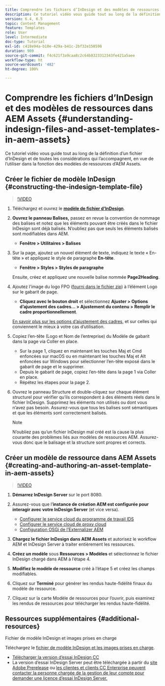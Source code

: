 ```yaml
---
title: Comprendre les fichiers d’InDesign et des modèles de ressources dans AEM Assets
description: Ce tutoriel vidéo vous guide tout au long de la définition d’un fichier d’InDesign et de toutes les considérations qui l’accompagnent, en vue de l’utiliser dans la fonction des modèles de ressources d’AEM Assets.
version: 6.4, 6.5
topic: Content Management
feature: Templates
role: User
level: Intermediate
doc-type: Tutorial
exl-id: c418e94a-b18e-429a-b41c-2bf32e158598
duration: 909
source-git-commit: f4c621f3a9caa8c2c64b8323312343fe421a5aee
workflow-type: ht
source-wordcount: '482'
ht-degree: 100%

---
```


# Comprendre les fichiers d’InDesign et des modèles de ressources dans AEM Assets {#understanding-indesign-files-and-asset-templates-in-aem-assets}

Ce tutoriel vidéo vous guide tout au long de la définition d’un fichier d’InDesign et de toutes les considérations qui l’accompagnent, en vue de l’utiliser dans la fonction des modèles de ressources d’AEM Assets.

## Créer le fichier de modèle InDesign {#constructing-the-indesign-template-file}

>[!VIDEO](https://video.tv.adobe.com/v/19293?quality=12&learn=on)

1. Téléchargez et ouvrez le [**modèle de fichier d’InDesign**](assets/asset-templates-tutorial-video--supporting-files.zip).
2. **Ouvrez le panneau Balises,** passez en revue la convention de nommage des balises et notez que les éléments pouvant être créés dans le fichier InDesign sont déjà balisés. N’oubliez pas que seuls les éléments balisés sont modifiables dans AEM.

   * **Fenêtre > Utilitaires > Balises**

3. Sur la page, ajoutez un nouvel élément de texte, indiquez le texte « En-tête » et appliquez le style de paragraphe **En-tête**.

   * **Fenêtre > Styles > Styles de paragraphe**

   Ensuite, créez et appliquez une nouvelle balise nommée **Page2Heading**.

4. Ajoutez l’image du logo FPO ([fourni dans le fichier zip](assets/asset-templates-tutorial-video--supporting-files.zip)) à l’élément Logo sur le gabarit de page.

   * **Cliquez avec le bouton droit** et sélectionnez **Ajuster > Options d’ajustement des cadres... > Ajustement du contenu > Remplir le cadre proportionnellement**.

   [En savoir plus sur les options d’ajustement des cadres](https://helpx.adobe.com/indesign/using/frames-objects.html#fitting_objects_to_frames), et sur celles qui conviennent le mieux à votre cas d’utilisation.

5. Copiez l’en-tête (Logo et Nom de l’entreprise) du Modèle de gabarit dans la page via Coller en place.

   * Sur la page 1, cliquez en maintenant les touches Maj et Cmd enfoncées sur macOS ou en maintenant les touches Maj et Alt enfoncées sur Windows pour sélectionner l’en-tête exposé dans le gabarit de page et le supprimer.
   * Depuis le gabarit de page, copiez l’en-tête dans la page 1 via Coller en place.
   * Répétez les étapes pour la page 2.

6. Ouvrez le panneau Structure et double-cliquez sur chaque élément structurel pour vérifier qu’ils correspondent à des éléments réels dans le fichier InDesign. Supprimez les éléments non utilisés ou dont vous n’avez pas besoin. Assurez-vous que tous les balises sont sémantiques et que les éléments sont correctement balisés.

   >[!NOTE]
   >
   >N’oubliez pas qu’un fichier InDesign mal créé est la cause la plus courante des problèmes liés aux modèles de ressources AEM. Assurez-vous donc que le balisage et la structure sont propres et corrects.

## Créer un modèle de ressource dans AEM Assets {#creating-and-authoring-an-asset-template-in-aem-assets}

>[!VIDEO](https://video.tv.adobe.com/v/19294?quality=12&learn=on)

1. **Démarrez InDesign Server** sur le port 8080.
2. Assurez-vous que l’**instance de création AEM est configurée pour interagir avec votre InDesign Server** (et vice versa).

   * [Configurer le service cloud du programme de travail IDS](http://localhost:4502/etc/cloudservices/proxy/ids.html)
   * [Configurer le service cloud de proxy cloud](http://localhost:4502/etc/cloudservices/proxy.html)
   * [Configuration OSGi de l’Externalizer AEM](http://localhost:4502/system/console/configMgr)

3. **Chargez le fichier InDesign dans AEM Assets** et autorisez le workflow AEM et InDesign Server à traiter entièrement les ressources.
4. **Créez un modèle** sous **Ressources > Modèles** et sélectionnez le fichier InDesign chargé dans AEM à l’étape 4.
5. **Modifiez le modèle de ressource** créé à l’étape 5 et créez les champs modifiables.
6. Cliquez sur **Terminé** pour générer les rendus haute-fidélité finaux du modèle de ressource.
7. Cliquez sur la carte Modèle de ressources pour l’ouvrir, puis examinez les rendus de ressources pour télécharger les rendus haute-fidélité.

## Ressources supplémentaires {#additional-resources}

Fichier de modèle InDesign et images prises en charge

Téléchargez le [fichier de modèle InDesign et les images prises en charge](assets/asset-templates-tutorial-video--supporting-files-1.zip).

* [Télécharger la version d’essai InDesign CC](https://creative.adobe.com/products/download/indesign)
* La version d’essai InDesign Server peut être téléchargée à partir du [site Adobe Prerelease](https://www.adobeprerelease.com/) ou [les clientes et clients CC Enterprise peuvent contacter la personne chargée de la gestion de leur compte pour demander une licence d’essai InDesign Server.](https://www.adobe.com/fr/products/indesignserver/faq.html)

